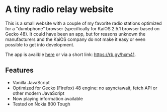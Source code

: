 # A tiny radio relay website

This is a small website with a couple of my favorite radio stations optimized for a "dumbphone" browser (specifically for KaiOS 2.5.1 browser based on Gecko 48). It could have been an app, but for reasons unknown the manufacturers and the KaiOS company do not make it easy or even possible to get into development.

The app is availble [here](https://monkfish-app-4larl.ondigitalocean.app/) or via a short link: https://rb.gy/hxm41.

## Features

* Vanilla JavaScript
* Optimized for Gecko (Firefox) 48 engine: no async/await, fetch API or other modern JavaScript
* Now playing information available
* Tested on Nokia 800 Tough

